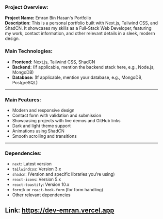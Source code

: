 ### Project Overview:

**Project Name:** Emran Bin Hasan's Portfolio  
**Description:** This is a personal portfolio built with Next.js, Tailwind CSS, and ShadCN. It showcases my skills as a Full-Stack Web Developer, featuring my work, contact information, and other relevant details in a sleek, modern design.

### Main Technologies:
- **Frontend:** Next.js, Tailwind CSS, ShadCN
- **Backend:** (If applicable, mention the backend stack here, e.g., Node.js, MongoDB)
- **Database:** (If applicable, mention your database, e.g., MongoDB, PostgreSQL)

---

### Main Features:
- Modern and responsive design
- Contact form with validation and submission
- Showcasing projects with live demos and GitHub links
- Dark and light theme support
- Animations using ShadCN
- Smooth scrolling and transitions

---

### Dependencies:
- `next`: Latest version
- `tailwindcss`: Version 3.x
- `shadcn`: (Version and specific libraries you're using)
- `react-icons`: Version 5.x
- `react-toastify`: Version 10.x
- `formik` or `react-hook-form` (for form handling)
- Other relevant dependencies


## Link: https://dev-emran.vercel.app
